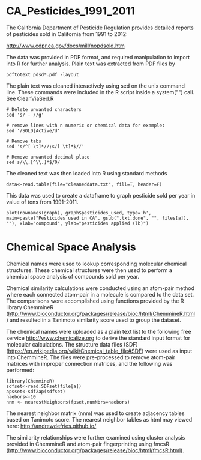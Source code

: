CA_Pesticides_1991_2011
=======================


The California Department of Pesticide Regulation provides detailed reports of pesticides sold in California from 1991 to 2012:

http://www.cdpr.ca.gov/docs/mill/nopdsold.htm

The data was provided in PDF format, and required manipulation to import into R for further analysis. Plain text was extracted from PDF files by 

```
pdftotext pdsd*.pdf -layout

```

The plain text was cleaned interactively using sed on the unix command line. These commands were included in the R script inside a system("") call. See CleanViaSed.R

```
# Delete unwanted characters  
sed 's/ - //g'

# remove lines with n numeric or chemical data for example:
sed '/SOLD|Active/d' 

# Remove tabs
sed 's/^[ \t]*//;s/[ \t]*$//'

# Remove unwanted decimal place
sed s/\\.[^\\.]*$/0/

```

The cleaned text was then loaded into R using standard methods 

```
data<-read.table(file="cleaneddata.txt", fill=T, header=F)

```

This data was used to create a dataframe to graph pesticide sold per year in value of tons from 1991-2011. 

```
plot(rownames(graph), graph$pesticides_used, type='h', main=paste("Pesticides used in CA", gsub(".txt.done", "", files[a]), ""), xlab="compound", ylab="pesticides applied (lb)")
```

Chemical Space Analysis
=======================

Chemical names were used to lookup corresponding molecular chemical structures. These chemical structures were then used to perform a chemical space analysis of compounds sold per year. 

Chemical similarity calculations were conducted using an atom-pair method where each connected atom-pair in a molecule is compared to the data set. The comparisons were accomplished using functions provided by the R library ChemmineR (http://www.bioconductor.org/packages/release/bioc/html/ChemmineR.html) and resulted in a Tanimoto similarity score used to group the dataset.

The chemical names were uploaded as a plain text list to the following free service http://www.chemicalize.org
to derive the standard input format for molecular calculations. The structure data files (SDF) (https://en.wikipedia.org/wiki/Chemical_table_file#SDF) were used as input into ChemmineR. The files were pre-processed to remove atom-pair matrices with improper connection matrices, and the following was performed:

```
library(ChemmineR)
sdfset<-read.SDFset(file[a])
apsset<-sdf2ap(sdfset)
naebors<-10
nnm <- nearestNeighbors(fpset,numNbrs=naebors)
```

The nearest neighbor matrix (nnm) was used to create adjacency tables based on Tanimoto score. The nearest neighbor tables as html may viewed here: http://andrewdefries.github.io/

The similarity relationships were further examined using cluster analysis provided in ChemmineR and atom-pair fingerprinting using fmcsR (http://www.bioconductor.org/packages/release/bioc/html/fmcsR.html).

